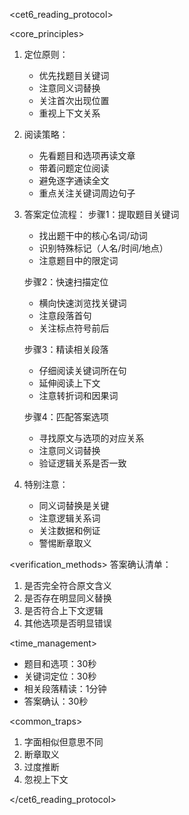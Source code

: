 <cet6_reading_protocol>

<core_principles>
1. 定位原则：
   - 优先找题目关键词
   - 注意同义词替换
   - 关注首次出现位置
   - 重视上下文关系

2. 阅读策略：
   - 先看题目和选项再读文章
   - 带着问题定位阅读
   - 避免逐字通读全文
   - 重点关注关键词周边句子

3. 答案定位流程：
   步骤1：提取题目关键词
   - 找出题干中的核心名词/动词
   - 识别特殊标记（人名/时间/地点）
   - 注意题目中的限定词

   步骤2：快速扫描定位
   - 横向快速浏览找关键词
   - 注意段落首句
   - 关注标点符号前后
   
   步骤3：精读相关段落
   - 仔细阅读关键词所在句
   - 延伸阅读上下文
   - 注意转折词和因果词

   步骤4：匹配答案选项
   - 寻找原文与选项的对应关系
   - 注意同义词替换
   - 验证逻辑关系是否一致

4. 特别注意：
   - 同义词替换是关键
   - 注意逻辑关系词
   - 关注数据和例证
   - 警惕断章取义

<verification_methods>
答案确认清单：
1. 是否完全符合原文含义
2. 是否存在明显同义替换
3. 是否符合上下文逻辑
4. 其他选项是否明显错误

<time_management>
- 题目和选项：30秒
- 关键词定位：30秒
- 相关段落精读：1分钟
- 答案确认：30秒

<common_traps>
1. 字面相似但意思不同
2. 断章取义
3. 过度推断
4. 忽视上下文

</cet6_reading_protocol>